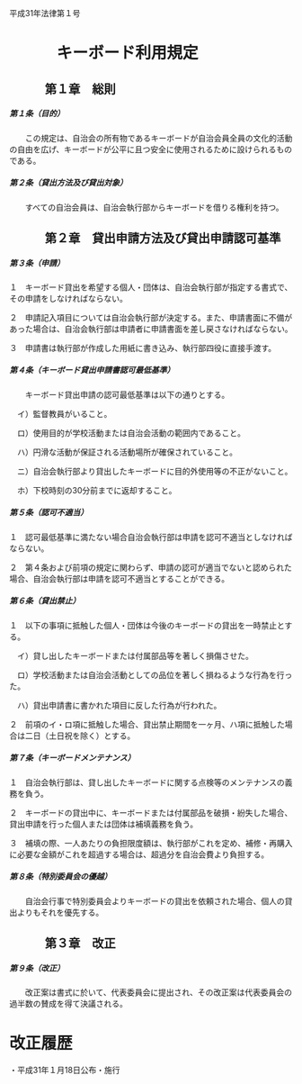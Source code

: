 平成31年法律第１号

# 　　　キーボード利用規定

## 　　　第１章　総則

##### 第１条（目的）

　　この規定は、自治会の所有物であるキーボードが自治会員全員の文化的活動の自由を広げ、キーボードが公平に且つ安全に使用されるために設けられるものである。

##### 第２条（貸出方法及び貸出対象）

　　すべての自治会員は、自治会執行部からキーボードを借りる権利を持つ。

## 　　　第２章　貸出申請方法及び貸出申請認可基準

##### 第３条（申請）

１　キーボード貸出を希望する個人・団体は、自治会執行部が指定する書式で、その申請をしなければならない。

２　申請記入項目については自治会執行部が決定する。また、申請書面に不備があった場合は、自治会執行部は申請者に申請書面を差し戻さなければならない。

３　申請書は執行部が作成した用紙に書き込み、執行部四役に直接手渡す。

##### 第４条（キーボード貸出申請書認可最低基準）

　　キーボード貸出申請の認可最低基準は以下の通りとする。

　イ）監督教員がいること。

　ロ）使用目的が学校活動または自治会活動の範囲内であること。

　ハ）円滑な活動が保証される活動場所が確保されていること。

　ニ）自治会執行部より貸出したキーボードに目的外使用等の不正がないこと。

　ホ）下校時刻の30分前までに返却すること。

##### 第５条（認可不適当）

１　認可最低基準に満たない場合自治会執行部は申請を認可不適当としなければならない。

２　第４条および前項の規定に関わらず、申請の認可が適当でないと認められた場合、自治会執行部は申請を認可不適当とすることができる。

##### 第６条（貸出禁止）

１　以下の事項に抵触した個人・団体は今後のキーボードの貸出を一時禁止とする。

　イ）貸し出したキーボードまたは付属部品等を著しく損傷させた。

　ロ）学校活動または自治会活動としての品位を著しく損ねるような行為を行った。

　ハ）貸出申請書に書かれた項目に反した行為が行われた。

２　前項のイ・ロ項に抵触した場合、貸出禁止期間を一ヶ月、ハ項に抵触した場合は二日（土日祝を除く）とする。

##### 第７条（キーボードメンテナンス）

１　自治会執行部は、貸し出したキーボードに関する点検等のメンテナンスの義務を負う。

２　キーボードの貸出中に、キーボードまたは付属部品を破損・紛失した場合、貸出申請を行った個人または団体は補填義務を負う。

３　補填の際、一人あたりの負担限度額は、執行部がこれを定め、補修・再購入に必要な金額がこれを超過する場合は、超過分を自治会費より負担する。

##### 第８条（特別委員会の優越）

　　自治会行事で特別委員会よりキーボードの貸出を依頼された場合、個人の貸出よりもそれを優先する。

## 　　　第３章　改正

##### 第９条（改正）

　　改正案は書式に於いて、代表委員会に提出され、その改正案は代表委員会の過半数の賛成を得て決議される。

# 改正履歴

・平成31年１月18日公布・施行

